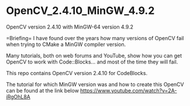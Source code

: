 # OpenCV_2.4.10_MinGW_4.9.2
OpenCV version 2.4.10 with MinGW-64 version 4.9.2

=Briefing=
I have found over the years how many versions of OpenCV fail when trying to CMake a MinGW compiler version.

Many tutorials, both on web forums and YouTube, show how you can get OpenCV to work with Code::Blocks... and most of the time they will fail.

This repo contains OpenCV version 2.4.10 for CodeBlocks.

The tutorial for which MinGW version was and how to create this OpenCV can be found at the link below
https://www.youtube.com/watch?v=2A-iRgOhL8A
